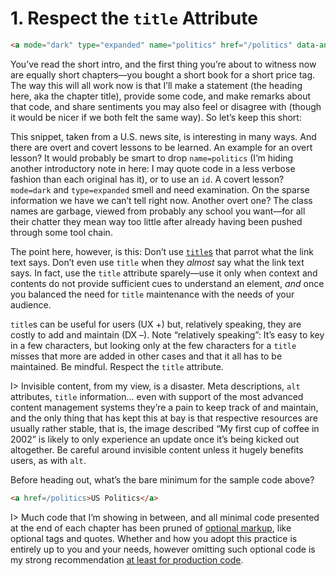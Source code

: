 # 1. Respect the `title` Attribute

```html
<a mode="dark" type="expanded" name="politics" href="/politics" data-analytics="header_expanded-nav" title="visit the US Politics section" class="nav-linksstyles__Link-sc-1tike8v-0 nav-linksstyles__SectionLink-sc-1tike8v-4 bwVECJ">US Politics</a>
```

You’ve read the short intro, and the first thing you’re about to witness now are equally short chapters—you bought a short book for a short price tag. The way this will all work now is that I’ll make a statement (the heading here, aka the chapter title), provide some code, and make remarks about that code, and share sentiments you may also feel or disagree with (though it would be nicer if we both felt the same way). So let’s keep this short:

This snippet, taken from a U.S. news site, is interesting in many ways. And there are overt and covert lessons to be learned. An example for an overt lesson? It would probably be smart to drop `name=politics` (I’m hiding another introductory note in here: I may quote code in a less verbose fashion than each original has it), or to use an `id`. A covert lesson? `mode=dark` and `type=expanded` smell and need examination. On the sparse information we have we can’t tell right now. Another overt one? The class names are garbage, viewed from probably any school you want—for all their chatter they mean way too little after already having been pushed through some tool chain.

The point here, however, is this: Don’t use [`title`s](https://html.spec.whatwg.org/multipage/dom.html#the-title-attribute) that parrot what the link text says. Don’t even use `title` when they _almost_ say what the link text says. In fact, use the `title` attribute sparely—use it only when context and contents do not provide sufficient cues to understand an element, _and_ once you balanced the need for `title` maintenance with the needs of your audience.

`title`s can be useful for users (UX +) but, relatively speaking, they are costly to add and maintain (DX –). Note “relatively speaking”: It’s easy to key in a few characters, but looking only at the few characters for a `title` misses that more are added in other cases and that it all has to be maintained. Be mindful. Respect the `title` attribute.

I> Invisible content, from my view, is a disaster. Meta descriptions, `alt` attributes, `title` information… even with support of the most advanced content management systems they’re a pain to keep track of and maintain, and the only thing that has kept this at bay is that respective resources are usually rather stable, that is, the image described “My first cup of coffee in 2002” is likely to only experience an update once it’s being kicked out altogether. Be careful around invisible content unless it hugely benefits users, as with `alt`. 

Before heading out, what’s the bare minimum for the sample code above?

```html
<a href=/politics>US Politics</a>
```

I> Much code that I’m showing in between, and all minimal code presented at the end of each chapter has been pruned of [optional markup](https://meiert.com/en/blog/optional-html/), like optional tags and quotes. Whether and how you adopt this practice is entirely up to you and your needs, however omitting such optional code is my strong recommendation [at least for production code](https://meiert.com/en/blog/html-performance/).